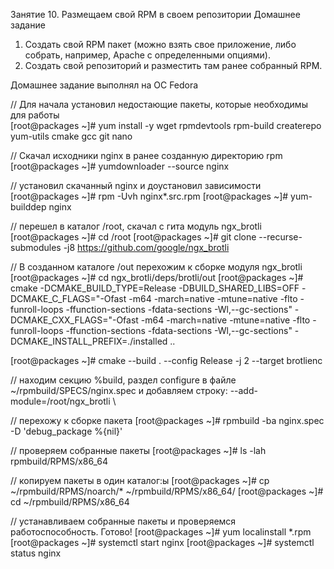 Занятие 10. Размещаем свой RPM в своем репозитории
Домашнее задание

1) Создать свой RPM пакет (можно взять свое приложение, либо собрать, например,
Apache с определенными опциями).
2) Создать свой репозиторий и разместить там ранее собранный RPM.

Домашнее задание выполнял на ОС Fedora

// Для начала установил недостающие пакеты, которые необходимы для работы  
[root@packages ~]# yum install -y wget rpmdevtools rpm-build createrepo yum-utils cmake gcc git nano

// Скачал исходники nginx в ранее созданную директорию rpm
[root@packages ~]# yumdownloader --source nginx

// установил скачанный nginx и доустановил зависимости
[root@packages ~]# rpm -Uvh nginx*.src.rpm
[root@packages ~]# yum-builddep nginx

// перешел в каталог /root, скачал с гита модуль ngx_brotli
[root@packages ~]# cd /root
[root@packages ~]# git clone --recurse-submodules -j8 https://github.com/google/ngx_brotli

// В созданном каталоге /out перехожим к сборке модуля ngx_brotli
[root@packages ~]# cd ngx_brotli/deps/brotli/out
[root@packages ~]# cmake -DCMAKE_BUILD_TYPE=Release -DBUILD_SHARED_LIBS=OFF 
-DCMAKE_C_FLAGS="-Ofast -m64 -march=native -mtune=native -flto -funroll-loops -ffunction-sections -fdata-sections 
-Wl,--gc-sections" -DCMAKE_CXX_FLAGS="-Ofast -m64 -march=native -mtune=native -flto -funroll-loops 
-ffunction-sections -fdata-sections -Wl,--gc-sections" -DCMAKE_INSTALL_PREFIX=./installed ..

[root@packages ~]# cmake --build . --config Release -j 2 --target brotlienc

// находим секцию %build, раздел configure в файле ~/rpmbuild/SPECS/nginx.spec и добавляем строку: 
--add-module=/root/ngx_brotli \

// перехожу к сборке пакета 
[root@packages ~]# rpmbuild -ba nginx.spec -D 'debug_package %{nil}'

// проверяем собранные пакеты
[root@packages ~]# ls -lah rpmbuild/RPMS/x86_64

// копируем пакеты в один каталог:ы
[root@packages ~]# cp ~/rpmbuild/RPMS/noarch/* ~/rpmbuild/RPMS/x86_64/
[root@packages ~]# cd ~/rpmbuild/RPMS/x86_64

// устанавливаем собранные пакеты и проверяемся работоспособность. Готово!
[root@packages ~]# yum localinstall *.rpm
[root@packages ~]# systemctl start nginx
[root@packages ~]# systemctl status nginx


